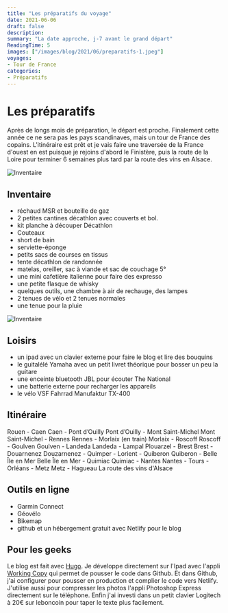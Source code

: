 ```yaml
---
title: "Les préparatifs du voyage"
date: 2021-06-06
draft: false
description: 
summary: "La date approche, j-7 avant le grand départ"
ReadingTime: 5
images: ["/images/blog/2021/06/preparatifs-1.jpeg"]
voyages:
- Tour de France
categories:
- Préparatifs
---
```

# Les préparatifs 

Après de longs mois de préparation, le départ est proche. Finalement cette année ce ne sera pas les pays scandinaves, mais un tour de France des copains. L'itinéraire est prêt et je vais faire une traversée de la France d'ouest en est puisque je rejoins d'abord le Finistère, puis la route de la Loire pour terminer 6 semaines plus tard par la route des vins en Alsace.

![Inventaire](/images/blog/2021/06/preparatifs-1.jpeg "Les preparatifs")

## Inventaire
- réchaud MSR et bouteille de gaz
- 2 petites cantines décathlon avec couverts et bol.
- kit planche à découper Décathlon
- Couteaux
- short de bain
- serviette-éponge
- petits sacs de courses en tissus
- tente décathlon de randonnée
- matelas, oreiller, sac à viande et sac de couchage 5°
- une mini cafetière italienne pour faire des expresso
- une petite flasque de whisky
- quelques outils, une chambre à air de rechauge, des lampes
- 2 tenues de vélo et 2 tenues normales
- une tenue pour la pluie

![Inventaire](/images/blog/2021/06/preparatifs-2.jpeg "Les preparatifs")

## Loisirs
- un ipad avec un clavier externe pour faire le blog et lire des bouquins
- le guitalélé Yamaha avec un petit livret théorique pour bosser un peu la guitare
- une enceinte bluetooth JBL pour écouter The National
- une batterie externe pour recharger les appareils
- le vélo VSF Fahrrad Manufaktur TX-400

## Itinéraire
Rouen - Caen
Caen - Pont d’Ouilly
Pont d’Ouilly - Mont Saint-Michel
Mont Saint-Michel - Rennes
Rennes - Morlaix (en train)
Morlaix - Roscoff
Roscoff - Goulven
Goulven  - Landeda
Landeda - Lampal Plouarzel - Brest
Brest - Douarnenez
Douzarnenez - Quimper - Lorient - Quiberon
Quiberon - Belle Île en Mer
Belle Île en Mer - Quimiac
Quimiac - Nantes
Nantes - Tours - Orléans - Metz
Metz - Hagueau
La route des vins d'Alsace
  
## Outils en ligne
- Garmin Connect
- Géovélo
- Bikemap
- github et un hébergement gratuit avec Netlify pour le blog


## Pour les geeks
Le blog est fait avec [Hugo](https://gohugo.io). Je développe directement sur l'Ipad avec l'appli [Working Copy](https://workingcopyapp.com) qui permet de pousser le code dans Github. Et dans Github, j'ai configurer pour pousser en production et complier le code vers Netlify.
J'utilise aussi pour compresser les photos l'appli Photoshop Express directement sur le téléphone.
Enfin j'ai investi dans un petit clavier Logitech à 20€ sur leboncoin pour taper le texte plus facilement.